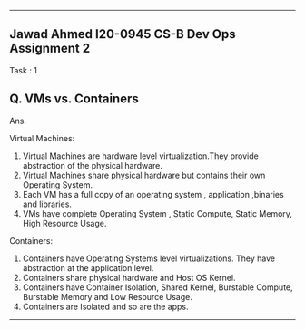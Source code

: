 -------------------------------------------------------
Jawad Ahmed
I20-0945
CS-B
Dev Ops
Assignment 2 
--------------------------------------------------------

Task : 1

Q. VMs vs. Containers
-----------------------
Ans.

Virtual Machines: 

1. Virtual Machines are hardware level virtualization.They provide abstraction of the physical hardware.
2. Virtual Machines share physical hardware but contains their own Operating System.
3. Each VM has a full copy of an operating system , application ,binaries and  libraries.
4. VMs have complete Operating System , Static Compute, Static Memory, High Resource Usage.

Containers: 

1. Containers have Operating Systems level virtualizations. They have abstraction at the application level.
2. Containers share physical hardware and Host OS Kernel.
3. Containers have Container Isolation, Shared Kernel, Burstable Compute, Burstable Memory and Low Resource Usage.
4. Containers are Isolated and so are the apps.


---------------------------------------------------------------------------------------------------
